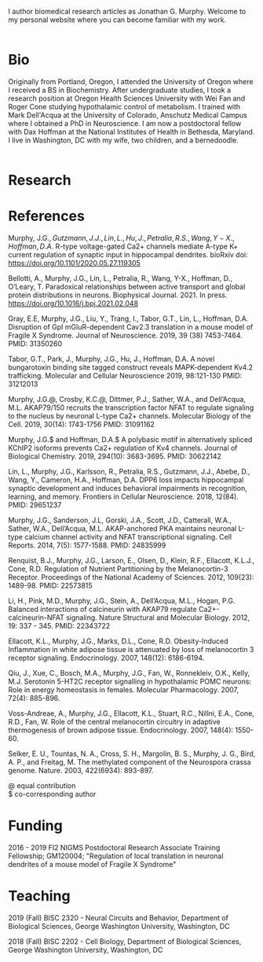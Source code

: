 I author biomedical research articles as Jonathan G. Murphy. Welcome to my personal website where you can become familiar with my work.
<br>
<br>
# Bio
Originally from Portland, Oregon, I attended the University of Oregon where I received a BS in Biochemistry. After undergraduate studies, I took a research position at Oregon Health Sciences University with Wei Fan and Roger Cone studying hypothalamic control of metabolism. I trained with Mark Dell'Acqua at the University of Colorado, Anschutz Medical Campus where I obtained a PhD in Neuroscience. I am now a postdoctoral fellow with Dax Hoffman at the National Institutes of Health in Bethesda, Maryland. I live in Washington, DC with my wife, two children, and a bernedoodle.
<br>
<br>
# Research
# References
Murphy, J.G.$, Gutzmann, J.J., Lin, L., Hu, J., Petralia, R.S., Wang, Y-X., Hoffman, D.A.$ R-type voltage-gated Ca2+ channels mediate A-type K+ current regulation of synaptic input in hippocampal dendrites. bioRxiv doi: https://doi.org/10.1101/2020.05.27.119305

Bellotti, A., Murphy, J.G., Lin, L., Petralia, R., Wang, Y-X., Hoffman, D., O’Leary, T. Paradoxical relationships between active transport and global protein distributions in neurons. Biophysical Journal. 2021. In press. https://doi.org/10.1016/j.bpj.2021.02.048

Gray, E.E, Murphy, J.G., Liu, Y., Trang, I., Tabor, G.T., Lin, L., Hoffman, D.A. Disruption of GpI mGluR-dependent Cav2.3 translation in a mouse model of Fragile X Syndrome. Journal of Neuroscience. 2019, 39 (38) 7453-7464. PMID: 31350260

Tabor, G.T., Park, J., Murphy, J.G., Hu, J., Hoffman, D.A. A novel bungarotoxin binding site tagged construct reveals MAPK-dependent Kv4.2 trafficking. Molecular and Cellular Neuroscience 2019, 98:121-130 PMID: 31212013

Murphy, J.G.@, Crosby, K.C.@, Dittmer, P.J., Sather, W.A., and Dell’Acqua, M.L. AKAP79/150 recruits the transcription factor NFAT to regulate signaling to the nucleus by neuronal L-type Ca2+ channels. Molecular Biology of the Cell. 2019, 30(14): 1743-1756 PMID: 31091162

Murphy, J.G.$ and Hoffman, D.A.$ A polybasic motif in alternatively spliced KChIP2 isoforms prevents Ca2+ regulation of Kv4 channels. Journal of Biological Chemistry. 2019, 294(10): 3683-3695. PMID: 30622142

Lin, L., Murphy, J.G., Karlsson, R., Petralia, R.S., Gutzmann, J.J., Abebe, D., Wang, Y., Cameron, H.A., Hoffman, D.A. DPP6 loss impacts hippocampal synaptic development and induces behavioral impairments in recognition, learning, and memory. Frontiers in Cellular Neuroscience. 2018, 12(84). PMID: 29651237

Murphy, J.G., Sanderson, J.L, Gorski, J.A., Scott, J.D., Catterall, W.A., Sather, W.A., Dell’Acqua, M.L. AKAP-anchored PKA maintains neuronal L-type calcium channel activity and NFAT transcriptional signaling. Cell Reports. 2014, 7(5): 1577-1588. PMID: 24835999

Renquist, B.J., Murphy, J.G., Larson, E., Olsen, D., Klein, R.F., Ellacott, K.L.J., Cone, R.D. Regulation of Nutrient Partitioning by the Melanocortin-3 Receptor. Proceedings of the National Academy of Sciences. 2012, 109(23): 1489-98. PMID: 22573815

Li, H., Pink, M.D., Murphy, J.G., Stein, A., Dell’Acqua, M.L., Hogan, P.G. Balanced interactions of calcineurin with AKAP79 regulate Ca2+-calcineurin-NFAT signaling. Nature Structural and Molecular Biology. 2012, 19: 337 - 345. PMID: 22343722

Ellacott, K.L., Murphy, J.G., Marks, D.L., Cone, R.D. Obesity-Induced Inflammation in white adipose tissue is attenuated by loss of melanocortin 3 receptor signaling. Endocrinology. 2007, 148(12): 6186-6194. 

Qiu, J., Xue, C., Bosch, M.A., Murphy, J.G., Fan, W., Ronnekleiv, O.K., Kelly, M.J.  Serotonin 5-HT2C receptor signalling in hypothalamic POMC neurons: Role in energy homeostasis in females. Molecular Pharmacology. 2007, 72(4): 885-896.

Voss-Andreae, A., Murphy, J.G., Ellacott, K.L., Stuart, R.C., Nillni, E.A., Cone, R.D., Fan, W.
Role of the central melanocortin circuitry in adaptive thermogenesis of brown adipose tissue. Endocrinology. 2007, 148(4): 1550-60. 

Selker, E. U., Tountas, N. A., Cross, S. H., Margolin, B. S., Murphy, J. G., Bird, A. P., and Freitag, M. The methylated component of the Neurospora crassa genome. Nature. 2003, 422(6934): 893-897.

@ equal contribution <br>
$ co-corresponding author

# Funding
2016 - 2019	FI2 NIGMS Postdoctoral Research Associate Training Fellowship; GM120004; "Regulation of local translation in neuronal dendrites of a mouse model of Fragile X Syndrome"
# Teaching

2019 (Fall)	BISC 2320 - Neural Circuits and Behavior, Department of Biological Sciences, George Washington University, Washington, DC

2018 (Fall)	BISC 2202 - Cell Biology, Department of Biological Sciences, George Washington University, Washington, DC


